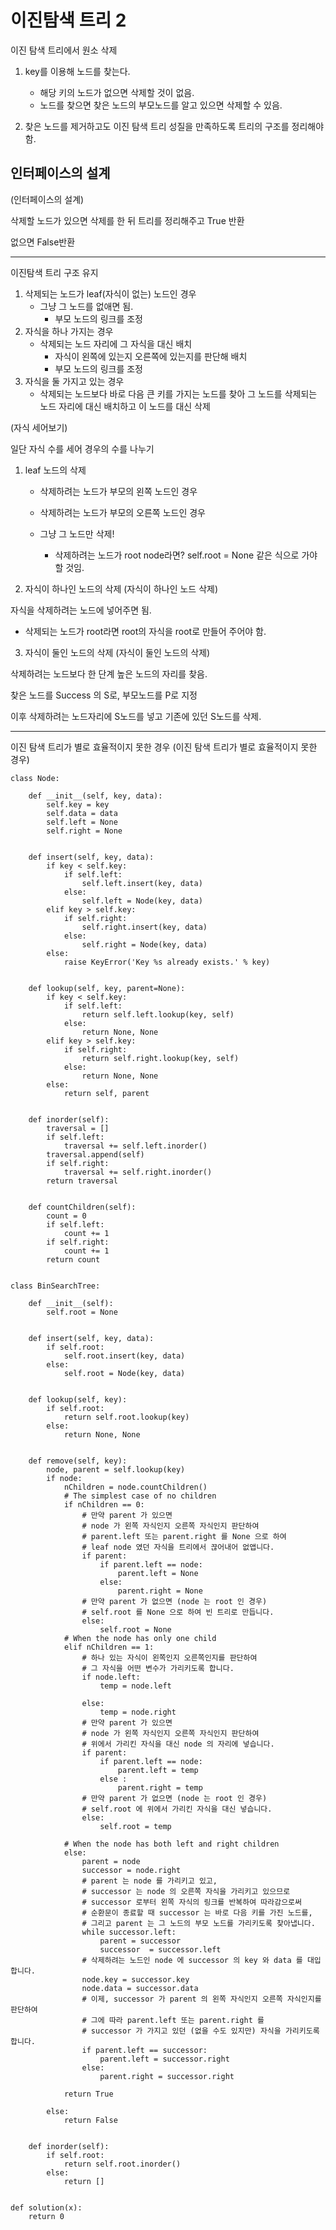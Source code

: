 # 이진탐색 트리 2

이진 탐색 트리에서 원소 삭제

1. key를 이용해 노드를 찾는다.

   - 해당 키의 노드가 없으면 삭제할 것이 없음.
   - 노드를 찾으면 찾은 노드의 부모노드를 알고 있으면 삭제할 수 있음.

2. 찾은 노드를 제거하고도 이진 탐색 트리 성질을 만족하도록 트리의 구조를 정리해야함.

## 인터페이스의 설계

(인터페이스의 설계)

삭제할 노드가 있으면 삭제를 한 뒤 트리를 정리해주고 True 반환

없으면 False반환

---

이진탐색 트리 구조 유지

1. 삭제되는 노드가 leaf(자식이 없는) 노드인 경우
   - 그냥 그 노드를 없애면 됨.
     - 부모 노드의 링크를 조정
2. 자식을 하나 가지는 경우
   - 삭제되는 노드 자리에 그 자식을 대신 배치
     - 자식이 왼쪽에 있는지 오른쪽에 있는지를 판단해 배치
     - 부모 노드의 링크를 조정
3. 자식을 둘 가지고 있는 경우
   - 삭제되는 노드보다 바로 다음 큰 키를 가지는 노드를 찾아 그 노드를 삭제되는 노드 자리에 대신 배치하고 이 노드를 대신 삭제

(자식 세어보기)

일단 자식 수를 세어 경우의 수를 나누기

1. leaf 노드의 삭제

   - 삭제하려는 노드가 부모의 왼쪽 노드인 경우
   - 삭제하려는 노드가 부모의 오른쪽 노드인 경우
   - 그냥 그 노드만 삭제!

     - 삭제하려는 노드가 root node라면? self.root = None 같은 식으로 가야할 것임.

2. 자식이 하나인 노드의 삭제
   (자식이 하나인 노드 삭제)

자식을 삭제하려는 노드에 넣어주면 됨.

- 삭제되는 노드가 root라면 root의 자식을 root로 만들어 주어야 함.

3. 자식이 둘인 노드의 삭제
   (자식이 둘인 노드의 삭제)

삭제하려는 노드보다 한 단계 높은 노드의 자리를 찾음.

찾은 노드를 Success 의 S로, 부모노드를 P로 지정

이후 삭제하려는 노드자리에 S노드를 넣고 기존에 있던 S노드를 삭제.

---

이진 탐색 트리가 별로 효율적이지 못한 경우
(이진 탐색 트리가 별로 효율적이지 못한 경우)

```
class Node:

    def __init__(self, key, data):
        self.key = key
        self.data = data
        self.left = None
        self.right = None


    def insert(self, key, data):
        if key < self.key:
            if self.left:
                self.left.insert(key, data)
            else:
                self.left = Node(key, data)
        elif key > self.key:
            if self.right:
                self.right.insert(key, data)
            else:
                self.right = Node(key, data)
        else:
            raise KeyError('Key %s already exists.' % key)


    def lookup(self, key, parent=None):
        if key < self.key:
            if self.left:
                return self.left.lookup(key, self)
            else:
                return None, None
        elif key > self.key:
            if self.right:
                return self.right.lookup(key, self)
            else:
                return None, None
        else:
            return self, parent


    def inorder(self):
        traversal = []
        if self.left:
            traversal += self.left.inorder()
        traversal.append(self)
        if self.right:
            traversal += self.right.inorder()
        return traversal


    def countChildren(self):
        count = 0
        if self.left:
            count += 1
        if self.right:
            count += 1
        return count


class BinSearchTree:

    def __init__(self):
        self.root = None


    def insert(self, key, data):
        if self.root:
            self.root.insert(key, data)
        else:
            self.root = Node(key, data)


    def lookup(self, key):
        if self.root:
            return self.root.lookup(key)
        else:
            return None, None


    def remove(self, key):
        node, parent = self.lookup(key)
        if node:
            nChildren = node.countChildren()
            # The simplest case of no children
            if nChildren == 0:
                # 만약 parent 가 있으면
                # node 가 왼쪽 자식인지 오른쪽 자식인지 판단하여
                # parent.left 또는 parent.right 를 None 으로 하여
                # leaf node 였던 자식을 트리에서 끊어내어 없앱니다.
                if parent:
                    if parent.left == node:
                        parent.left = None
                    else:
                        parent.right = None
                # 만약 parent 가 없으면 (node 는 root 인 경우)
                # self.root 를 None 으로 하여 빈 트리로 만듭니다.
                else:
                    self.root = None
            # When the node has only one child
            elif nChildren == 1:
                # 하나 있는 자식이 왼쪽인지 오른쪽인지를 판단하여
                # 그 자식을 어떤 변수가 가리키도록 합니다.
                if node.left:
                    temp = node.left

                else:
                    temp = node.right
                # 만약 parent 가 있으면
                # node 가 왼쪽 자식인지 오른쪽 자식인지 판단하여
                # 위에서 가리킨 자식을 대신 node 의 자리에 넣습니다.
                if parent:
                    if parent.left == node:
                        parent.left = temp
                    else :
                        parent.right = temp
                # 만약 parent 가 없으면 (node 는 root 인 경우)
                # self.root 에 위에서 가리킨 자식을 대신 넣습니다.
                else:
                    self.root = temp

            # When the node has both left and right children
            else:
                parent = node
                successor = node.right
                # parent 는 node 를 가리키고 있고,
                # successor 는 node 의 오른쪽 자식을 가리키고 있으므로
                # successor 로부터 왼쪽 자식의 링크를 반복하여 따라감으로써
                # 순환문이 종료할 때 successor 는 바로 다음 키를 가진 노드를,
                # 그리고 parent 는 그 노드의 부모 노드를 가리키도록 찾아냅니다.
                while successor.left:
                    parent = successor
                    successor  = successor.left
                # 삭제하려는 노드인 node 에 successor 의 key 와 data 를 대입합니다.
                node.key = successor.key
                node.data = successor.data
                # 이제, successor 가 parent 의 왼쪽 자식인지 오른쪽 자식인지를 판단하여
                # 그에 따라 parent.left 또는 parent.right 를
                # successor 가 가지고 있던 (없을 수도 있지만) 자식을 가리키도록 합니다.
                if parent.left == successor:
                    parent.left = successor.right
                else:
                    parent.right = successor.right

            return True

        else:
            return False


    def inorder(self):
        if self.root:
            return self.root.inorder()
        else:
            return []


def solution(x):
    return 0
```
